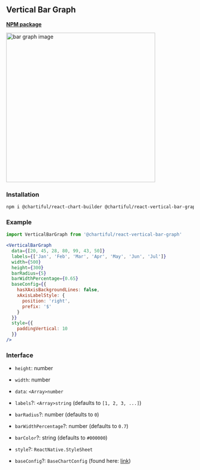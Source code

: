 ## Vertical Bar Graph

**[NPM package](https://www.npmjs.com/package/@chartiful/react-vertical-bar-graph)**

<img src="https://seanwatters.io/images/@chartiful-react-native-vertical-bar-graph.png" height="400px" alt="bar graph image">

### Installation

```bash
npm i @chartiful/react-chart-builder @chartiful/react-vertical-bar-graph
```

### Example

```jsx
import VerticalBarGraph from '@chartiful/react-vertical-bar-graph'

<VerticalBarGraph
  data={[20, 45, 28, 80, 99, 43, 50]}
  labels={['Jan', 'Feb', 'Mar', 'Apr', 'May', 'Jun', 'Jul']}
  width={500}
  height={300}
  barRadius={5}
  barWidthPercentage={0.65}
  baseConfig={{
    hasXAxisBackgroundLines: false,
    xAxisLabelStyle: {
      position: 'right',
      prefix: '$'
    }
  }}
  style={{
    paddingVertical: 10
  }}
/>
```

### Interface

- `height`: number

- `width`: number

- `data`: `<Array>number`

- `labels`?: `<Array>string`  (defaults to `[1, 2, 3, ...]`)

- `barRadius`?: number  (defaults to `0`)

- `barWidthPercentage`?: number  (defaults to `0.7`)

- `barColor`?: string  (defaults to `#000000`)

- `style`?: `ReactNative.StyleSheet`

- `baseConfig`?: `BaseChartConfig` (found here: [link](https://github.com/chartiful/react-charts#readme))
